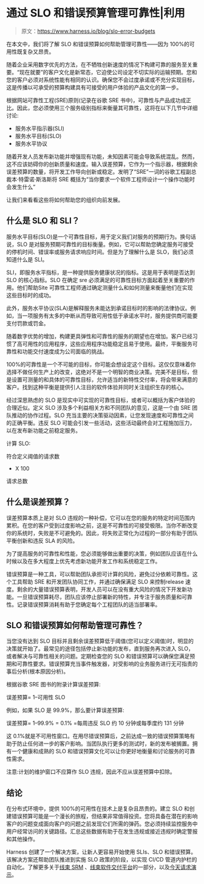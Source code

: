 # 通过 SLO 和错误预算管理可靠性|利用

> 原文：<https://www.harness.io/blog/slo-error-budgets>

在本文中，我们将了解 SLO 和错误预算如何帮助管理可靠性——因为 100%的可用性既复杂又昂贵。

随着企业采用数字优先的方法，在不牺牲创新速度的情况下构建可靠的服务至关重要。“现在就要”的客户文化是新常态，它迫使公司设定不切实际的运输预期。您和您的客户必须对系统性能有相同的认识。确保您不会过度承诺或不充分实现目标，这是传播以可承受的预算构建具有可接受的用户体验的产品文化的第一步。

根据网站可靠性工程(SRE)原则(记录在谷歌 SRE 书中)，可靠性与产品成功成正比。因此，您必须使用三个服务级别指标来衡量其可靠性，这将在以下几节中详细讨论:

*   服务水平指示器(SLI)
*   服务水平目标(SLO)
*   服务水平协议

随着开发人员发布新功能并增强现有功能，未知因素可能会导致系统混乱。然而，这不应该妨碍你的创新质量和速度。输入误差预算，它作为一个指示器，根据剩余误差预算的数量，将开发工作导向创新或稳定。发明了“SRE”一词的谷歌工程副总裁本·特雷诺·斯洛斯将 SRE 概括为“当你要求一个软件工程师设计一个操作功能时会发生什么”

让我们来看看这些将如何帮助您的组织向前发展。

## 什么是 SLO 和 SLI？

服务水平目标(SLO)是一个可靠性目标，用于定义我们对服务的预期行为。换句话说，SLO 是对服务预期可靠性的目标衡量。例如，它可以帮助您确定服务可接受的停机时间、错误率或服务请求响应时间。但是为了理解什么是 SLO，我们必须知道什么是 SLI。

SLI，即服务水平指标，是一种提供服务健康状况的指标。这是用于表明是否达到 SLO 的核心指标。SLO 在确定 sre 必须满足的可靠性目标方面起着至关重要的作用。他们帮助‌Site 可靠性工程师通过确定测量什么和如何测量来衡量他们在实现这些目标时的成功。

此外，服务水平协议(SLA)是解释服务未能达到承诺目标时的影响的法律协议。例如，当一项服务有太多的中断从而导致可用性低于承诺水平时，服务提供商可能要支付罚款或罚金。

随着数字优势的增加，构建更具弹性和可靠性的服务的期望也在增加。客户已经习惯了高可用性的应用程序，这些应用程序功能稳定且易于使用。最终，平衡服务可靠性和功能交付速度成为公司面临的挑战。

100%的可靠性是一个不可能的目标，你可能会想设定这个目标。这仅仅意味着你选择不做任何生产上的改变，这绝对不是一个明智的商业决策。完美不是目标，但是设置可测量的和具体的可靠性目标，允许适当的新特性交付率，将会带来满意的客户。找到这种平衡是提供引人注目的软件体验并同时关注组织生存的核心。

经过深思熟虑的 SLO 是现实中可实现的可靠性目标，或者可以概括为客户体验的合理近似。定义 SLO 涉及多个利益相关方和不同团队的意见，这是一个由 SRE 团队推动的协作过程。SLO 充当主要的决策驱动因素，让您发现速度和可靠性之间的正确平衡。违反 SLO 可能会引发一些活动，这些活动最终会对工程施加压力，以在发布新功能之前稳定服务。

计算 SLO:

符合定义阈值的请求数

- X 100

请求总数

## 什么是误差预算？

误差预算本质上是对 SLO 违规的一种补偿，它可以在您的服务的特定时间范围内累积。在您的客户受到过度影响之前，这是不可靠性的可接受极限。当你不断改变你的系统时，失败是不可避免的。因此，将失败正常化为过程的一部分有助于团队平衡创新和违反 SLA 的风险。

为了提高服务的可靠性和性能，您必须能够做出重要的决策，例如团队应该在什么时候以及在多大程度上优先考虑新功能开发工作和系统稳定工作。

错误预算是一种工具，可以帮助团队承担可计算的风险，避免过分依赖可靠性。这个工具帮助 SRE 和开发团队协同工作，并通过确保满足 SLO 来控制‌release 速度。剩余的大量错误预算表明，开发人员可以在没有重大风险的情况下开发新功能。一旦错误预算耗尽，团队应该停止部署新的特性，并专注于服务质量和可靠性。记录错误预算消耗有助于您确定每个工程团队的适当部署率。

## SLO 和错误预算如何帮助管理可靠性？

当您没有达到 SLO 目标并且剩余误差预算低于阈值(您可以定义阈值)时，明显的决策就开始了。最常见的途径包括停止新功能的发布，直到服务再次进入 SLO，或者解决与可靠性相关的问题。定期检查您的 SLO 和错误预算可以确保您满足预期和可靠性要求。错误预算充当事件触发器，对受影响的业务服务进行无可指责的事后分析(根本原因分析)。

根据谷歌 SRE 图书的附录计算误差预算:

误差预算= 1–可用性 SLO

例如，如果 SLO 是 99.9%，那么要计算误差预算:

误差预算= 1–99.9% = 0.1% =每周违反 SLO 约 10 分钟或每季度约 131 分钟

这 0.1%就是不可用性窗口。在用尽错误预算后，之前达成一致的错误预算策略有助于防止任何进一步的客户影响。当团队执行更多的测试时，新的发布被搁置。拥有一个健康和成熟的 SLO 和错误预算文化可以让你更好地衡量和讨论服务的可靠性需求。

注意:计划的维护窗口不应算作 SLO 违规，因此不应从误差预算中扣除。

## 结论

在分布式环境中，提供 100%的可用性在技术上是复杂且昂贵的。建立 SLO 和创建错误预算可能是一个漫长的旅程，但结果非常值得投资。您将具备在潜在的影响客户的问题变成面向客户的问题之前发现它们所需的弹药。您必须持续监控服务中用户经常访问的关键路径。汇总这些数据有助于在发生违规或接近违规时确定警报和其他操作。

Harness 创建了一个解决方案，让新人更容易开始使用 SLIs、SLO 和错误预算。该解决方案还帮助团队推进到实施 SLO 政策的阶段，以实现 CI/CD 管道内护栏的自动化。了解更多关于[线束 SRM](https://harness.io/products/service-reliability-management) 、[线束软件交付平台](https://harness.io/products/platform)的一部分，以及[今天请求演示](https://harness.io/demo/srm)。
